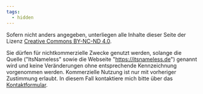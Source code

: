 ```yaml
---
tags:
  - hidden
---
```


Sofern nicht anders angegeben, unterliegen alle Inhalte dieser Seite der Lizenz 
[Creative Commons BY-NC-ND 4.0](https://creativecommons.org/licenses/by-nc-nd/4.0/).

Sie dürfen für nichtkommerzielle Zwecke genutzt werden, solange die Quelle ("ItsNameless" sowie die Webseite "https://itsnameless.de") genannt wird und keine Veränderungen ohne entsprechende Kennzeichnung vorgenommen werden. Kommerzielle Nutzung ist nur mit vorheriger Zustimmung erlaubt. In diesem Fall kontaktiere mich bitte über das [Kontaktformular](/Kontakt).
